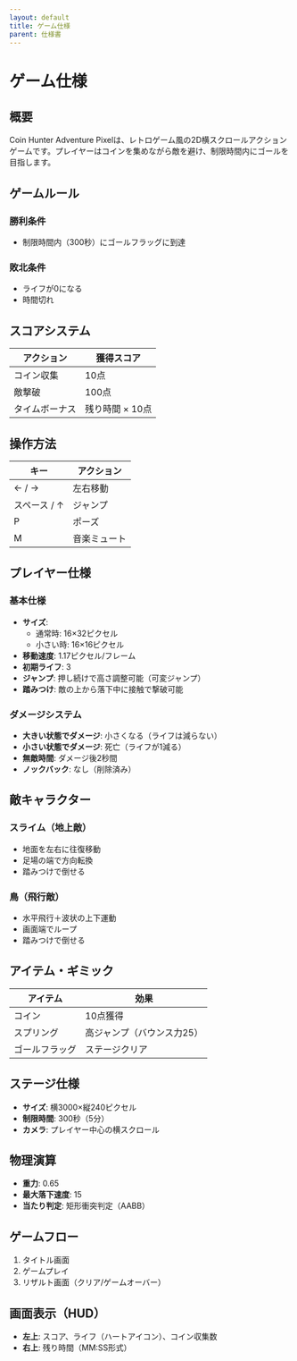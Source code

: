 ```yaml
---
layout: default
title: ゲーム仕様
parent: 仕様書
---
```


# ゲーム仕様

## 概要

Coin Hunter Adventure Pixelは、レトロゲーム風の2D横スクロールアクションゲームです。プレイヤーはコインを集めながら敵を避け、制限時間内にゴールを目指します。

## ゲームルール

### 勝利条件
- 制限時間内（300秒）にゴールフラッグに到達

### 敗北条件
- ライフが0になる
- 時間切れ

## スコアシステム

| アクション | 獲得スコア |
|-----------|-----------|
| コイン収集 | 10点 |
| 敵撃破 | 100点 |
| タイムボーナス | 残り時間 × 10点 |

## 操作方法

| キー | アクション |
|------|-----------|
| ← / → | 左右移動 |
| スペース / ↑ | ジャンプ |
| P | ポーズ |
| M | 音楽ミュート |

## プレイヤー仕様

### 基本仕様
- **サイズ**: 
  - 通常時: 16×32ピクセル
  - 小さい時: 16×16ピクセル
- **移動速度**: 1.17ピクセル/フレーム
- **初期ライフ**: 3
- **ジャンプ**: 押し続けで高さ調整可能（可変ジャンプ）
- **踏みつけ**: 敵の上から落下中に接触で撃破可能

### ダメージシステム
- **大きい状態でダメージ**: 小さくなる（ライフは減らない）
- **小さい状態でダメージ**: 死亡（ライフが1減る）
- **無敵時間**: ダメージ後2秒間
- **ノックバック**: なし（削除済み）

## 敵キャラクター

### スライム（地上敵）
- 地面を左右に往復移動
- 足場の端で方向転換
- 踏みつけで倒せる

### 鳥（飛行敵）
- 水平飛行＋波状の上下運動
- 画面端でループ
- 踏みつけで倒せる

## アイテム・ギミック

| アイテム | 効果 |
|---------|------|
| コイン | 10点獲得 |
| スプリング | 高ジャンプ（バウンス力25） |
| ゴールフラッグ | ステージクリア |

## ステージ仕様

- **サイズ**: 横3000×縦240ピクセル
- **制限時間**: 300秒（5分）
- **カメラ**: プレイヤー中心の横スクロール

## 物理演算

- **重力**: 0.65
- **最大落下速度**: 15
- **当たり判定**: 矩形衝突判定（AABB）

## ゲームフロー

1. タイトル画面
2. ゲームプレイ
3. リザルト画面（クリア/ゲームオーバー）

## 画面表示（HUD）

- **左上**: スコア、ライフ（ハートアイコン）、コイン収集数
- **右上**: 残り時間（MM:SS形式）